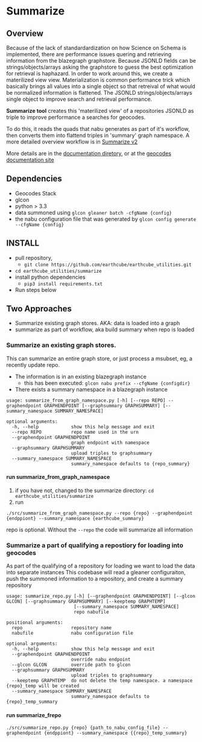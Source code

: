 # Summarize

## Overview
Because of the lack of standardardization on how Science on Schema is implemented, there are performance issues
quering and retrieving information from the blazegraph graphstore. Because JSONLD fields can be strings/objects/arrays
asking the graphstore to guess the best optimization for retrieval is haphazard.
In order to work around this, we create a materilized view view. Materialization is common performance trick
which basically brings all values into a single object so that retreival of what would be normalized
information is flattened.  The JSONLD strings/objects/arrays single object to improve search and retrieval performance. 

**Summarize tool** creates this 'materilized view' of a repositories JSONLD as triple to improve
performance a searches for geocodes. 

To do this, it reads the quads that nabu generates as part of it's workflow, then 
converts them into flattend triples in  'summary' graph namespace.
A more detailed overview workflow is in [Summarize v2](./v2_proposal.md)

More details are in the [documentation diretory](docs/), 
or at the [geocodes documentation site](https://earthcube.github.io/geocodes_documentation/)

## Dependencies
* Geocodes Stack
* glcon
* python > 3.3
* data summoned using `glcon gleaner batch -cfgName {config}` 
* the nabu configuration file that was generated by `glcon config generate --cfgName {config}` 


## INSTALL

* pull repository,
    * `git clone https://github.com/earthcube/earthcube_utilities.git`
* `cd earthcube_utilities/summarize`
* install python dependencies
    * `pip3 install requirements.txt`
* Run steps below

## Two Approaches
* Summarize existing graph stores. AKA: data is loaded into a graph
* summarize as part of workflow, aka build summary when repo is loaded

### Summarize an existing graph stores. 
This can  summarize an entire graph store, or just process a msubset, eg, a recently update repo.
* The information is in an existing blazegraph instance 
    * this has been executed: ` glcon nabu prefix --cfgName {configdir} ` 
* There exists a  summary namespace in a blazegraph instance

```text
usage: summarize_from_graph_namespace.py [-h] [--repo REPO] --graphendpoint GRAPHENDPOINT [--graphsummary GRAPHSUMMARY] [--summary_namespace SUMMARY_NAMESPACE]

optional arguments:
  -h, --help            show this help message and exit
  --repo REPO           repo name used in the urn
  --graphendpoint GRAPHENDPOINT
                        graph endpoint with namespace
  --graphsummary GRAPHSUMMARY
                        upload triples to graphsummary
  --summary_namespace SUMMARY_NAMESPACE
                        summary_namespace defaults to {repo_summary}

```
#### run summarize_from_graph_namespace
1. if you have not, changed to the summarize directory: `cd  earthcube_utilities/summarize`
2. run

```shell
./src/summarize_from_graph_namespace.py --repo {repo} --graphendpoint {endppiont} --summary_namespace {earthcube_summary}

```
repo is optional. Without the  `--repo` the code will summarize all information

### Summarize a part of qualifying a repostiory for loading into geocodes
As part of the qualifying of a repository for loading we want to load the data into separate instances
This codebase will read a gleaner configuraiton, push the summoned information to a repository, and create a
summary repository

```text
usage: summarize_repo.py [-h] [--graphendpoint GRAPHENDPOINT] [--glcon GLCON] [--graphsummary GRAPHSUMMARY] [--keeptemp GRAPHTEMP]
                         [--summary_namespace SUMMARY_NAMESPACE]
                         repo nabufile

positional arguments:
  repo                  repository name
  nabufile              nabu configuration file

optional arguments:
  -h, --help            show this help message and exit
  --graphendpoint GRAPHENDPOINT
                        override nabu endpoint
  --glcon GLCON         override path to glcon
  --graphsummary GRAPHSUMMARY
                        upload triples to graphsummary
  --keeptemp GRAPHTEMP  do not delete the temp namespace. a namespace {repo}_temp will be created
  --summary_namespace SUMMARY_NAMESPACE
                        summary_namespace defaults to {repo}_temp_summary

```

#### run summarize_frepo
```shell
./src/summarize_repo.py {repo} {path_to_nabu_config_file} --graphendpoint {endppiont} --summary_namespace {{repo}_temp_summary}

```
